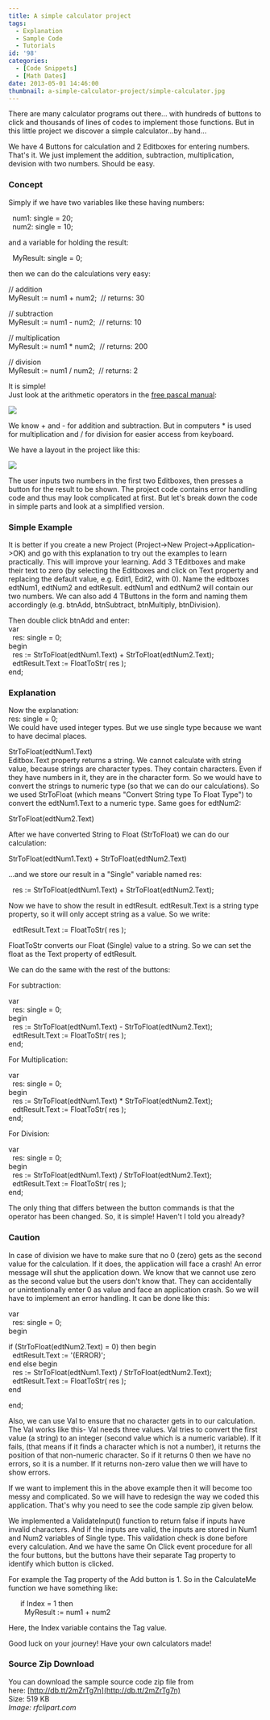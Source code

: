```yaml
---
title: A simple calculator project
tags:
  - Explanation
  - Sample Code
  - Tutorials
id: '98'
categories:
  - [Code Snippets]
  - [Math Dates]
date: 2013-05-01 14:46:00
thumbnail: a-simple-calculator-project/simple-calculator.jpg
---
```


There are many calculator programs out there... with hundreds of buttons to click and thousands of lines of codes to implement those functions. But in this little project we discover a simple calculator...by hand...
<!-- more -->
  
  
We have 4 Buttons for calculation and 2 Editboxes for entering numbers. That's it. We just implement the addition, subtraction, multiplication, devision with two numbers. Should be easy.  
  

### Concept

Simply if we have two variables like these having numbers:  
  
  
  num1: single = 20;  
  num2: single = 10;  
  
and a variable for holding the result:  
  
  MyResult: single = 0;  
  
then we can do the calculations very easy:  
  
// addition  
MyResult := num1 + num2;  // returns: 30  
  
// subtraction  
MyResult := num1 - num2;  // returns: 10  
  
// multiplication  
MyResult := num1 \* num2;  // returns: 200  
  
// division  
MyResult := num1 / num2;  // returns: 2  
  
It is simple!  
Just look at the arithmetic operators in the [free pascal manual](http://www.freepascal.org/docs-html/ref/refsu39.html):  
  

![](a-simple-calculator-project/binary-arithmetic-operators.gif)

  
We know + and - for addition and subtraction. But in computers \* is used for multiplication and / for division for easier access from keyboard.  
  
We have a layout in the project like this:  
  

![](a-simple-calculator-project/Simple-Calculator-Lazarus-1.gif)

  
The user inputs two numbers in the first two Editboxes, then presses a button for the result to be shown. The project code contains error handling code and thus may look complicated at first. But let's break down the code in simple parts and look at a simplified version.  
  

### Simple Example

It is better if you create a new Project (Project->New Project->Application->OK) and go with this explanation to try out the examples to learn practically. This will improve your learning. Add 3 TEditboxes and make their text to zero (by selecting the Editboxes and click on Text property and replacing the default value, e.g. Edit1, Edit2, with 0). Name the editboxes edtNum1, edtNum2 and edtResult. edtNum1 and edtNum2 will contain our two numbers. We can also add 4 TButtons in the form and naming them accordingly (e.g. btnAdd, btnSubtract, btnMultiply, btnDivision).  
  
Then double click btnAdd and enter:  
var  
  res: single = 0;  
begin  
  res := StrToFloat(edtNum1.Text) + StrToFloat(edtNum2.Text);  
  edtResult.Text := FloatToStr( res );  
end;  
  

### Explanation

Now the explanation:  
res: single = 0;  
We could have used integer types. But we use single type because we want to have decimal places.  
  
StrToFloat(edtNum1.Text)  
Editbox.Text property returns a string. We cannot calculate with string value, because strings are character types. They contain characters. Even if they have numbers in it, they are in the character form. So we would have to convert the strings to numeric type (so that we can do our calculations). So we used StrToFloat (which means "Convert String type To Float Type") to convert the edtNum1.Text to a numeric type. Same goes for edtNum2:  
  
StrToFloat(edtNum2.Text)  
  
After we have converted String to Float (StrToFloat) we can do our calculation:  
  
StrToFloat(edtNum1.Text) + StrToFloat(edtNum2.Text)  
  
...and we store our result in a "Single" variable named res:  
  
  res := StrToFloat(edtNum1.Text) + StrToFloat(edtNum2.Text);  
  
Now we have to show the result in edtResult. edtResult.Text is a string type property, so it will only accept string as a value. So we write:  
  
  edtResult.Text := FloatToStr( res );  
  
FloatToStr converts our Float (Single) value to a string. So we can set the float as the Text property of edtResult.  
  
We can do the same with the rest of the buttons:  
  
For subtraction:  
  
  
var  
  res: single = 0;  
begin  
  res := StrToFloat(edtNum1.Text) - StrToFloat(edtNum2.Text);  
  edtResult.Text := FloatToStr( res );  
end;  
  
  
For Multiplication:  
  
  
var  
  res: single = 0;  
begin  
  res := StrToFloat(edtNum1.Text) \* StrToFloat(edtNum2.Text);  
  edtResult.Text := FloatToStr( res );  
end;  
  
For Division:  
  
  
var  
  res: single = 0;  
begin  
  res := StrToFloat(edtNum1.Text) / StrToFloat(edtNum2.Text);  
  edtResult.Text := FloatToStr( res );  
end;  
  
The only thing that differs between the button commands is that the operator has been changed. So, it is simple! Haven't I told you already?  
  

### Caution

In case of division we have to make sure that no 0 (zero) gets as the second value for the calculation. If it does, the application will face a crash! An error message will shut the application down. We know that we cannot use zero as the second value but the users don't know that. They can accidentally or unintentionally enter 0 as value and face an application crash. So we will have to implement an error handling. It can be done like this:  
  
  
var  
  res: single = 0;  
begin  
  
if (StrToFloat(edtNum2.Text) = 0) then begin  
  edtResult.Text := '(ERROR)';  
end else begin  
  res := StrToFloat(edtNum1.Text) / StrToFloat(edtNum2.Text);  
  edtResult.Text := FloatToStr( res );  
end  
  
end;  
  
Also, we can use Val to ensure that no character gets in to our calculation. The Val works like this- Val needs three values. Val tries to convert the first value (a string) to an integer (second value which is a numeric variable). If it fails, (that means if it finds a character which is not a number), it returns the position of that non-numeric character. So if it returns 0 then we have no errors, so it is a number. If it returns non-zero value then we will have to show errors.  
  
If we want to implement this in the above example then it will become too messy and complicated. So we will have to redesign the way we coded this application. That's why you need to see the code sample zip given below.  
  
We implemented a ValidateInput() function to return false if inputs have invalid characters. And if the inputs are valid, the inputs are stored in Num1 and Num2 variables of Single type. This validation check is done before every calculation. And we have the same On Click event procedure for all the four buttons, but the buttons have their separate Tag property to identify which button is clicked.  
  
For example the Tag property of the Add button is 1. So in the CalculateMe function we have something like:  
  
  
      if Index = 1 then  
        MyResult := num1 + num2  
  
  
Here, the Index variable contains the Tag value.  
  
Good luck on your journey! Have your own calculators made!  
  

### Source Zip Download

You can download the sample source code zip file from here: [http://db.tt/2mZrTg7n](http://db.tt/2mZrTg7n)  
Size: 519 KB  
_Image: rfclipart.com_